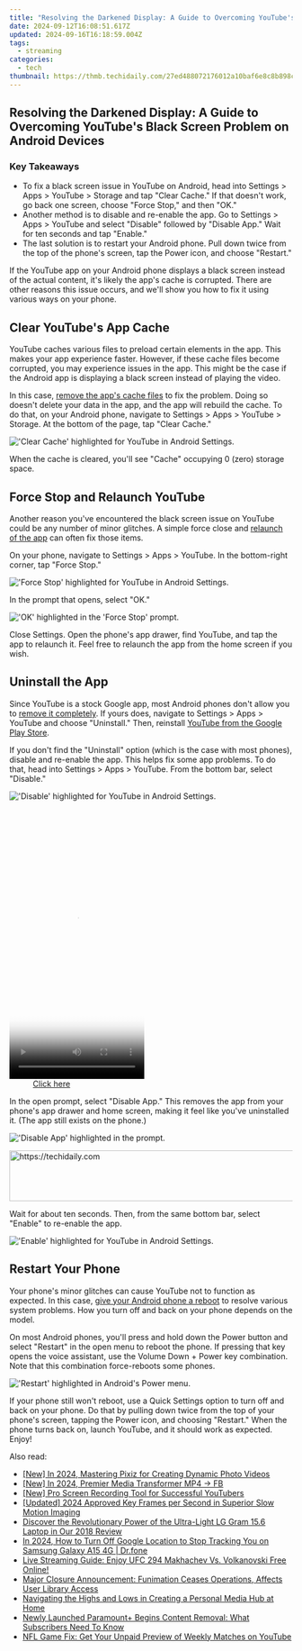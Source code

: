 ```yaml
---
title: "Resolving the Darkened Display: A Guide to Overcoming YouTube's Black Screen Problem on Android Devices"
date: 2024-09-12T16:08:51.617Z
updated: 2024-09-16T16:18:59.004Z
tags:
  - streaming
categories:
  - tech
thumbnail: https://thmb.techidaily.com/27ed488072176012a10baf6e8c8b898cb859756da493550354750054c99fba0b.jpg
---
```


## Resolving the Darkened Display: A Guide to Overcoming YouTube's Black Screen Problem on Android Devices

### Key Takeaways

* To fix a black screen issue in YouTube on Android, head into Settings > Apps > YouTube > Storage and tap "Clear Cache." If that doesn't work, go back one screen, choose "Force Stop," and then "OK."
* Another method is to disable and re-enable the app. Go to Settings > Apps > YouTube and select "Disable" followed by "Disable App." Wait for ten seconds and tap "Enable."
* The last solution is to restart your Android phone. Pull down twice from the top of the phone's screen, tap the Power icon, and choose "Restart."

 If the YouTube app on your Android phone displays a black screen instead of the actual content, it's likely the app's cache is corrupted. There are other reasons this issue occurs, and we'll show you how to fix it using various ways on your phone.

##  Clear YouTube's App Cache

 YouTube caches various files to preload certain elements in the app. This makes your app experience faster. However, if these cache files become corrupted, you may experience issues in the app. This might be the case if the Android app is displaying a black screen instead of playing the video.

 In this case, [remove the app's cache files](https://digital-screen-recording.techidaily.com/new-inexpensive-pc-monitoring-software-for-2024/) to fix the problem. Doing so doesn't delete your data in the app, and the app will rebuild the cache. To do that, on your Android phone, navigate to Settings > Apps > YouTube > Storage. At the bottom of the page, tap "Clear Cache."

!['Clear Cache' highlighted for YouTube in Android Settings.](https://static1.howtogeekimages.com/wordpress/wp-content/uploads/2024/01/1-remove-youtube-cache-android.jpg) 

 When the cache is cleared, you'll see "Cache" occupying 0 (zero) storage space.

##  Force Stop and Relaunch YouTube

 Another reason you've encountered the black screen issue on YouTube could be any number of minor glitches. A simple force close and [relaunch of the app](https://tech-savvy.techidaily.com/optimizing-productivity-4-strategies-with-chatgpt/) can often fix those items.

 On your phone, navigate to Settings > Apps > YouTube. In the bottom-right corner, tap "Force Stop."

!['Force Stop' highlighted for YouTube in Android Settings.](https://static1.howtogeekimages.com/wordpress/wp-content/uploads/2024/01/2-force-stop-youtube-android.jpg) 

 In the prompt that opens, select "OK."

!['OK' highlighted in the 'Force Stop' prompt.](https://static1.howtogeekimages.com/wordpress/wp-content/uploads/2024/01/3-force-stop-prompt.jpg) 

 Close Settings. Open the phone's app drawer, find YouTube, and tap the app to relaunch it. Feel free to relaunch the app from the home screen if you wish.

##  Uninstall the App

 Since YouTube is a stock Google app, most Android phones don't allow you to [remove it completely](https://howto.techidaily.com/9-solutions-to-fix-honor-x50-gt-system-crash-issue-drfone-by-drfone-fix-android-problems-fix-android-problems/). If yours does, navigate to Settings > Apps > YouTube and choose "Uninstall." Then, reinstall [YouTube from the Google Play Store](https://www.anrdoezrs.net/links/3607085/type/dlg/sid/UUhtgUeUpU2001677/https://play.google.com/store/apps/details?id=com.google.android.youtube).

 If you don't find the "Uninstall" option (which is the case with most phones), disable and re-enable the app. This helps fix some app problems. To do that, head into Settings > Apps > YouTube. From the bottom bar, select "Disable."

!['Disable' highlighted for YouTube in Android Settings.](https://static1.howtogeekimages.com/wordpress/wp-content/uploads/2024/01/4-disable-youtube-android.jpg) 

<!-- affiliate ads begin -->
<span id="1770776">
					<video width="240" height="480" style="cursor:pointer"
           poster="//a.impactradius-go.com/display-clicktoplayimage/1770776.png"
           onclick="if(!this.playClicked){this.play();this.setAttribute('controls',true);this.playClicked=true;}">
	   <source src="//a.impactradius-go.com/display-ad/20702-1770776">
	   <img src="//a.impactradius-go.com/display-clicktoplayimage/1770776.png" style="border: none; height: 100%; width: 100%; object-fit: contain">
	</video>
	<div style="width:150px;text-align:center"><a href="javascript:window.open(decodeURIComponent('https%3A%2F%2Ftokenmetrics.sjv.io%2Fc%2F5597632%2F1770776%2F20702'), '_blank');void(0);">Click here</a></div>
</span>
<img height="0" width="0" src="https://imp.pxf.io/i/5597632/1770776/20702" style="position:absolute;visibility:hidden;" border="0" />
<!-- affiliate ads end -->

 In the open prompt, select "Disable App." This removes the app from your phone's app drawer and home screen, making it feel like you've uninstalled it. (The app still exists on the phone.)

!['Disable App' highlighted in the prompt.](https://static1.howtogeekimages.com/wordpress/wp-content/uploads/2024/01/5-disable-app-prompt.jpg) 

<!-- affiliate ads begin -->
<a href="https://zebaoaffiliateprogram.pxf.io/c/5597632/2137975/21526" target="_top" id="2137975">
  <img src="//a.impactradius-go.com/display-ad/21526-2137975" border="0" alt="https://techidaily.com" width="728" height="90"/>
</a>
<img height="0" width="0" src="https://zebaoaffiliateprogram.pxf.io/i/5597632/2137975/21526" style="position:absolute;visibility:hidden;" border="0" />
<!-- affiliate ads end -->

 Wait for about ten seconds. Then, from the same bottom bar, select "Enable" to re-enable the app.

!['Enable' highlighted for YouTube in Android Settings.](https://static1.howtogeekimages.com/wordpress/wp-content/uploads/2024/01/6-enable-youtube-android.jpg) 

##  Restart Your Phone

 Your phone's minor glitches can cause YouTube not to function as expected. In this case, [give your Android phone a reboot](https://location-fake.techidaily.com/3utools-virtual-location-not-working-on-apple-iphone-8-fix-now-drfone-by-drfone-virtual-ios/) to resolve various system problems. How you turn off and back on your phone depends on the model.

 On most Android phones, you'll press and hold down the Power button and select "Restart" in the open menu to reboot the phone. If pressing that key opens the voice assistant, use the Volume Down + Power key combination. Note that this combination force-reboots some phones.

!['Restart' highlighted in Android's Power menu.](https://static1.howtogeekimages.com/wordpress/wp-content/uploads/2024/01/7-restart-android-phone.jpg) 

 If your phone still won't reboot, use a Quick Settings option to turn off and back on your phone. Do that by pulling down twice from the top of your phone's screen, tapping the Power icon, and choosing "Restart." When the phone turns back on, launch YouTube, and it should work as expected. Enjoy!

<ins class="adsbygoogle"
     style="display:block"
     data-ad-format="autorelaxed"
     data-ad-client="ca-pub-7571918770474297"
     data-ad-slot="1223367746"></ins>

<ins class="adsbygoogle"
     style="display:block"
     data-ad-client="ca-pub-7571918770474297"
     data-ad-slot="8358498916"
     data-ad-format="auto"
     data-full-width-responsive="true"></ins>

<span class="atpl-alsoreadstyle">Also read:</span>
<div><ul>
<li><a href="https://fox-cloud.techidaily.com/new-in-2024-mastering-pixiz-for-creating-dynamic-photo-videos/"><u>[New] In 2024, Mastering Pixiz for Creating Dynamic Photo Videos</u></a></li>
<li><a href="https://facebook-video-files.techidaily.com/new-in-2024-premier-media-transformer-mp4-)-fb/"><u>[New] In 2024, Premier Media Transformer MP4 -> FB</u></a></li>
<li><a href="https://youtube-stream.techidaily.com/new-pro-screen-recording-tool-for-successful-youtubers/"><u>[New] Pro Screen Recording Tool for Successful YouTubers</u></a></li>
<li><a href="https://fox-blue.techidaily.com/updated-2024-approved-key-frames-per-second-in-superior-slow-motion-imaging/"><u>[Updated] 2024 Approved Key Frames per Second in Superior Slow Motion Imaging</u></a></li>
<li><a href="https://buynow-marvelous.techidaily.com/discover-the-revolutionary-power-of-the-ultra-light-lg-gram-156-laptop-in-our-2018-review/"><u>Discover the Revolutionary Power of the Ultra-Light LG Gram 15.6 Laptop in Our 2018 Review</u></a></li>
<li><a href="https://android-location-track.techidaily.com/in-2024-how-to-turn-off-google-location-to-stop-tracking-you-on-samsung-galaxy-a15-4g-drfone-by-drfone-virtual-android/"><u>In 2024, How to Turn Off Google Location to Stop Tracking You on Samsung Galaxy A15 4G | Dr.fone</u></a></li>
<li><a href="https://media-tips.techidaily.com/live-streaming-guide-enjoy-ufc-294-makhachev-vs-volkanovski-free-online/"><u>Live Streaming Guide: Enjoy UFC 294 Makhachev Vs. Volkanovski Free Online!</u></a></li>
<li><a href="https://media-tips.techidaily.com/major-closure-announcement-funimation-ceases-operations-affects-user-library-access/"><u>Major Closure Announcement: Funimation Ceases Operations, Affects User Library Access</u></a></li>
<li><a href="https://media-tips.techidaily.com/navigating-the-highs-and-lows-in-creating-a-personal-media-hub-at-home/"><u>Navigating the Highs and Lows in Creating a Personal Media Hub at Home</u></a></li>
<li><a href="https://media-tips.techidaily.com/newly-launched-paramountplus-begins-content-removal-what-subscribers-need-to-know/"><u>Newly Launched Paramount+ Begins Content Removal: What Subscribers Need To Know</u></a></li>
<li><a href="https://media-tips.techidaily.com/nfl-game-fix-get-your-unpaid-preview-of-weekly-matches-on-youtube/"><u>NFL Game Fix: Get Your Unpaid Preview of Weekly Matches on YouTube</u></a></li>
</ul></div>

